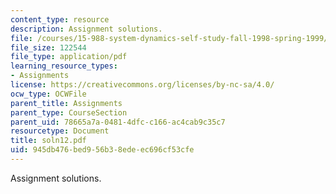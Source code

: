 ```yaml
---
content_type: resource
description: Assignment solutions.
file: /courses/15-988-system-dynamics-self-study-fall-1998-spring-1999/945db476bed956b38edeec696cf53cfe_soln12.pdf
file_size: 122544
file_type: application/pdf
learning_resource_types:
- Assignments
license: https://creativecommons.org/licenses/by-nc-sa/4.0/
ocw_type: OCWFile
parent_title: Assignments
parent_type: CourseSection
parent_uid: 78665a7a-0481-4dfc-c166-ac4cab9c35c7
resourcetype: Document
title: soln12.pdf
uid: 945db476-bed9-56b3-8ede-ec696cf53cfe
---
```

Assignment solutions.